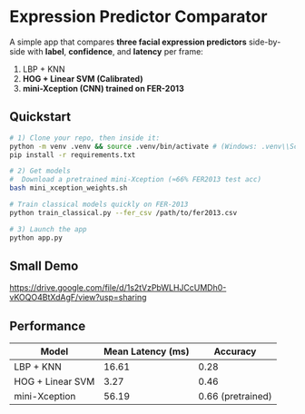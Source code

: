 # Expression Predictor Comparator

A simple app that compares **three facial expression predictors** side-by-side with **label**, **confidence**, and **latency** per frame:

1) LBP + KNN
2) **HOG + Linear SVM (Calibrated)**
3) **mini-Xception (CNN) trained on FER-2013**

## Quickstart

```bash
# 1) Clone your repo, then inside it:
python -m venv .venv && source .venv/bin/activate # (Windows: .venv\\Scripts\\activate)
pip install -r requirements.txt

# 2) Get models
#  Download a pretrained mini-Xception (≈66% FER2013 test acc)
bash mini_xception_weights.sh

# Train classical models quickly on FER-2013
python train_classical.py --fer_csv /path/to/fer2013.csv

# 3) Launch the app
python app.py
```

## Small Demo

https://drive.google.com/file/d/1s2tVzPbWLHJCcUMDh0-vKOQO4BtXdAgF/view?usp=sharing

## Performance

| Model              | Mean Latency   (ms) | Accuracy          |
|--------------------|---------------------|-------------------|
| LBP + KNN          | 16.61               | 0.28              |  
| HOG + Linear SVM   | 3.27                | 0.46              |
| mini-Xception      | 56.19               | 0.66 (pretrained) |

